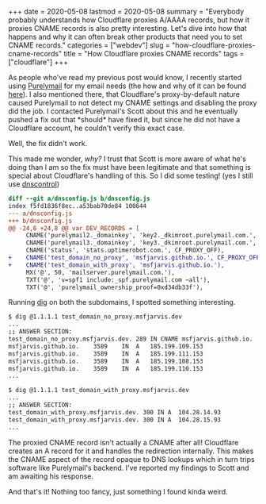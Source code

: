 +++
date = 2020-05-08
lastmod = 2020-05-08
summary = "Everybody probably understands how Cloudflare proxies A/AAAA records, but how it proxies CNAME records is also pretty interesting. Let's dive into how that happens and why it can often break other products that need you to set CNAME records."
categories = ["webdev"]
slug = "how-cloudflare-proxies-cname-records"
title = "How Cloudflare proxies CNAME records"
tags = ["cloudflare"]
+++

As people who've read my previous post would know, I recently started using [Purelymail](https://purelymail.com/) for my email needs (the how and why of it can be found [here](/posts/switching-my-email-to-purelymail/)). I also mentioned there, that Cloudflare's proxy-by-default nature caused Purelymail to not detect my CNAME settings and disabling the proxy did the job. I contacted Purelymail's Scott about this and he eventually pushed a fix out that \*should\* have fixed it, but since he did not have a Cloudflare account, he couldn't verify this exact case.

Well, the fix didn't work.

This made me wonder, _why?_ I trust that Scott is more aware of what he's doing than I am so the fix must have been legitimate and that something is special about Cloudflare's handling of this. So I did some testing! (yes I still use [dnscontrol](https://stackexchange.github.io/dnscontrol/))

```diff
diff --git a/dnsconfig.js b/dnsconfig.js
index f5fd1836f8ec..a53bab70de84 100644
--- a/dnsconfig.js
+++ b/dnsconfig.js
@@ -24,6 +24,8 @@ var DEV_RECORDS = [
     CNAME('purelymail2._domainkey', 'key2._dkimroot.purelymail.com.', CF_PROXY_OFF),
     CNAME('purelymail3._domainkey', 'key3._dkimroot.purelymail.com.', CF_PROXY_OFF),
     CNAME('status', 'stats.uptimerobot.com.', CF_PROXY_OFF),
+    CNAME('test_domain_no_proxy', 'msfjarvis.github.io.', CF_PROXY_OFF),
+    CNAME('test_domain_with_proxy', 'msfjarvis.github.io.'),
     MX('@', 50, 'mailserver.purelymail.com.'),
     TXT('@', 'v=spf1 include:_spf.purelymail.com ~all'),
     TXT('@', 'purelymail_ownership_proof=0xd34db33f'),
```

Running [dig](https://linux.die.net/man/1/dig) on both the subdomains, I spotted something interesting.

```bash
$ dig @1.1.1.1 test_domain_no_proxy.msfjarvis.dev
...
;; ANSWER SECTION:
test_domain_no_proxy.msfjarvis.dev. 289	IN CNAME msfjarvis.github.io.
msfjarvis.github.io.	3589	IN	A	185.199.109.153
msfjarvis.github.io.	3589	IN	A	185.199.111.153
msfjarvis.github.io.	3589	IN	A	185.199.108.153
msfjarvis.github.io.	3589	IN	A	185.199.110.153
...
```

```bash
$ dig @1.1.1.1 test_domain_with_proxy.msfjarvis.dev
...
;; ANSWER SECTION:
test_domain_with_proxy.msfjarvis.dev. 300 IN A	104.28.14.93
test_domain_with_proxy.msfjarvis.dev. 300 IN A	104.28.15.93
...
```

The proxied CNAME record isn't actually a CNAME after all! Cloudflare creates an A record for it and handles the redirection internally. This makes the CNAME aspect of the record opaque to DNS lookups which in turn trips software like Purelymail's backend. I've reported my findings to Scott and am awaiting his response.

And that's it! Nothing too fancy, just something I found kinda weird.
